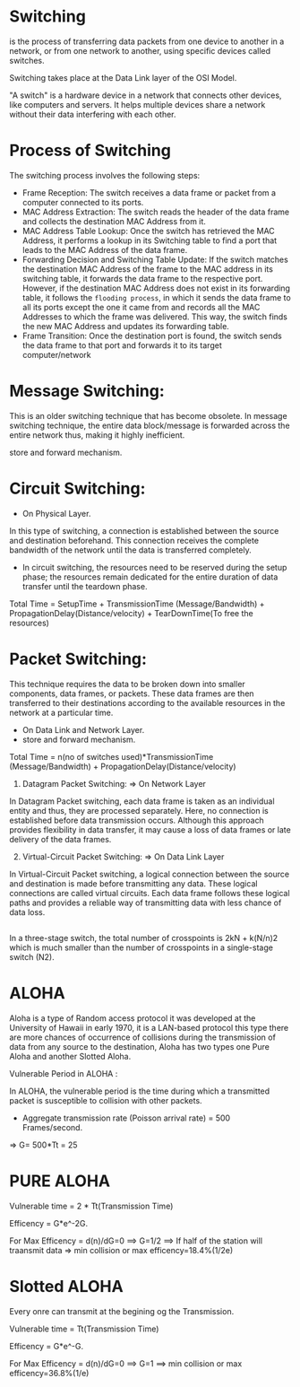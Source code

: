 # Switching 

is the process of transferring data packets from one device to another in a network, or from one network to another, using specific devices called switches.

Switching takes place at the Data Link layer of the OSI Model.

"A switch" is a hardware device in a network that connects other devices, like computers and servers. It helps multiple devices share a network without their data interfering with each other.

# Process of Switching

The switching process involves the following steps:

- Frame Reception: The switch receives a data frame or packet from a computer connected to its ports.
- MAC Address Extraction: The switch reads the header of the data frame and collects the destination MAC Address from it.
- MAC Address Table Lookup: Once the switch has retrieved the MAC Address, it performs a lookup in its Switching table to find a port that leads to the MAC Address of the data frame.
- Forwarding Decision and Switching Table Update: If the switch matches the destination MAC Address of the frame to the MAC address in its switching table, it forwards the data frame to the respective port. However, if the destination MAC Address does not exist in its forwarding table, it follows the `flooding process`, in which it sends the data frame to all its ports except the one it came from and records all the MAC Addresses to which the frame was delivered. This way, the switch finds the new MAC Address and updates its forwarding table.
- Frame Transition: Once the destination port is found, the switch sends the data frame to that port and forwards it to its target computer/network

# Message Switching: 

This is an older switching technique that has become obsolete. In message switching technique, the entire data block/message is forwarded across the entire network thus, making it highly inefficient.

store and forward mechanism.

# Circuit Switching:

- On Physical Layer.

In this type of switching, a connection is established between the source and destination beforehand. This connection receives the complete bandwidth of the network until the data is transferred completely.
- In circuit switching, the resources need to be reserved during the setup phase;
the resources remain dedicated for the entire duration of data transfer until the teardown phase.

Total Time = SetupTime + TransmissionTime (Message/Bandwidth) + PropagationDelay(Distance/velocity) + TearDownTime(To free the resources)

# Packet Switching: 

This technique requires the data to be broken down into smaller components, data frames, or packets. These data frames are then transferred to their destinations according to the available resources in the network at a particular time.

- On Data Link and Network Layer.
- store and forward mechanism.

Total Time = n(no of switches used)*TransmissionTime (Message/Bandwidth) + PropagationDelay(Distance/velocity)

1. Datagram Packet Switching: => On Network Layer

In Datagram Packet switching, each data frame is taken as an individual entity and thus, they are processed separately. Here, no connection is established before data transmission occurs. Although this approach provides flexibility in data transfer, it may cause a loss of data frames or late delivery of the data frames.

2. Virtual-Circuit Packet Switching: => On Data Link Layer

In Virtual-Circuit Packet switching, a logical connection between the source and destination is made before transmitting any data. These logical connections are called virtual circuits. Each data frame follows these logical paths and provides a reliable way of transmitting data with less chance of data loss.

## 
In a three-stage switch, the total
number of crosspoints is
2kN + k(N/n)2
which is much smaller than the number of
crosspoints in a single-stage switch (N2).



# ALOHA

Aloha is a type of Random access protocol it was developed at the University of Hawaii in early 1970, it is a LAN-based protocol this type there are more chances of occurrence of collisions during the transmission of data from any source to the destination, Aloha has two types one Pure Aloha and another Slotted Aloha.

Vulnerable Period in ALOHA :

In ALOHA, the vulnerable period is the time during which a transmitted packet is susceptible to collision with other packets.

- Aggregate transmission rate (Poisson arrival rate) = 500 Frames/second.

=> G= 500*Tt = 25 

# PURE ALOHA

Vulnerable time = 2 * Tt(Transmission Time)

Efficency = G*e^-2G.

For Max Efficency = d(n)/dG=0 ==> G=1/2 ==> If half of the station will traansmit data => min collision or max efficency=18.4%(1/2e)

# Slotted ALOHA

Every onre can transmit at the begining og the Transmission.

Vulnerable time = Tt(Transmission Time)

Efficency = G*e^-G.

For Max Efficency = d(n)/dG=0 ==> G=1 ==> min collision or max efficency=36.8%(1/e)

